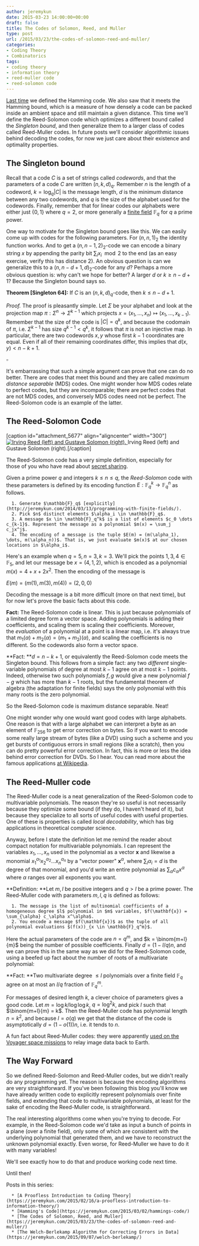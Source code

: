 ```yaml
---
author: jeremykun
date: 2015-03-23 14:00:00+00:00
draft: false
title: The Codes of Solomon, Reed, and Muller
type: post
url: /2015/03/23/the-codes-of-solomon-reed-and-muller/
categories:
- Coding Theory
- Combinatorics
tags:
- coding theory
- information theory
- reed-muller code
- reed-solomon code
---
```


[Last time](http://jeremykun.com/2015/03/02/hammings-code/) we defined the Hamming code. We also saw that it meets the Hamming bound, which is a measure of how densely a code can be packed inside an ambient space and still maintain a given distance. This time we'll define the Reed-Solomon code which optimizes a different bound called the _Singleton bound_, and then generalize them to a larger class of codes called Reed-Muller codes. In future posts we'll consider algorithmic issues behind decoding the codes, for now we just care about their existence and optimality properties.


## The Singleton bound


Recall that a code $C$ is a set of strings called _codewords_, and that the parameters of a code $C$ are written $(n,k,d)_q$. Remember $n$ is the length of a codeword, $k = \log_q |C|$ is the message length, $d$ is the minimum distance between any two codewords, and $q$ is the size of the alphabet used for the codewords. Finally, remember that for linear codes our alphabets were either just $\{ 0,1 \}$ where $q=2$, or more generally a [finite field](http://jeremykun.com/2014/02/26/finite-fields-a-primer/) $\mathbb{F}_q$ for $q$ a prime power.

One way to motivate for the Singleton bound goes like this. We can easily come up with codes for the following parameters. For $(n,n,1)_2$ the identity function works. And to get a $(n,n-1,2)_2$-code we can encode a binary string $x$ by appending the parity bit $\sum_i x_i \mod 2$ to the end (as an easy exercise, verify this has distance 2). An obvious question is can we generalize this to a $(n, n-d+1, d)_2$-code for any $d$? Perhaps a more obvious question is: why can't we hope for better? A larger $d$ or $k \geq n-d+1$? Because the Singleton bound says so.

**Theorem [Singleton 64]:** If $C$ is an $(n,k,d)_q$-code, then $k \leq n-d+1$.

_Proof._ The proof is pleasantly simple. Let $\Sigma$ be your alphabet and look at the projection map $\pi : \Sigma^n \to \Sigma^{k-1}$ which projects $x = (x_1, \dots, x_n) \mapsto (x_1, \dots, x_{k-1})$. Remember that the size of the code is $|C| = q^k$, and because the codomain of $\pi,$ i.e. $\Sigma^{k-1}$ has size $q^{k-1} < q^k$, it follows that $\pi$ is not an injective map. In particular, there are two codewords $x,y$ whose first $k-1$ coordinates are equal. Even if all of their remaining coordinates differ, this implies that $d(x,y) < n-k+1$.


$\square$




It's embarrassing that such a simple argument can prove that one can do no better. There are codes that meet this bound and they are called _maximum distance separable_ (MDS) codes. One might wonder how MDS codes relate to perfect codes, but they are incomparable; there are perfect codes that are not MDS codes, and conversely MDS codes need not be perfect. The Reed-Solomon code is an example of the latter.





## The Reed-Solomon Code


[caption id="attachment_5677" align="aligncenter" width="300"][![Irving Reed (left) and Gustave Solomon (right).](https://jeremykun.files.wordpress.com/2015/03/rs.jpg)
](https://jeremykun.files.wordpress.com/2015/03/rs.jpg) Irving Reed (left) and Gustave Solomon (right).[/caption]

The Reed-Solomon code has a very simple definition, especially for those of you who have read about [secret sharing](http://jeremykun.com/2014/06/23/the-mathematics-of-secret-sharing/).

Given a prime power $q$ and integers $k \leq n \leq q$, the _Reed-Solomon_ code with these parameters is defined by its encoding function $E: \mathbb{F}_q^k \to \mathbb{F}_q^n$ as follows.



	  1. Generate $\mathbb{F}_q$ [explicitly](http://jeremykun.com/2014/03/13/programming-with-finite-fields/).
	  2. Pick $n$ distinct elements $\alpha_i \in \mathbb{F}_q$.
	  3. A message $x \in \mathbb{F}_q^k$ is a list of elements $c_0 \dots c_{k-1}$. Represent the message as a polynomial $m(x) = \sum_j c_jx^j$.
	  4. The encoding of a message is the tuple $E(m) = (m(\alpha_1), \dots, m(\alpha_n))$. That is, we just evaluate $m(x)$ at our chosen locations in $\alpha_i$.

Here's an example when $q=5, n=3, k=3$. We'll pick the points $1,3,4 \in \mathbb{F}_5$, and let our message be $x = (4,1,2)$, which is encoded as a polynomial $m(x) = 4 + x + 2x^2$. Then the encoding of the message is


$\displaystyle E(m) = (m(1), m(3), m(4)) = (2, 0, 0)$




Decoding the message is a bit more difficult (more on that next time), but for now let's prove the basic facts about this code.




**Fact:** The Reed-Solomon code is linear. This is just because polynomials of a limited degree form a vector space. Adding polynomials is adding their coefficients, and scaling them is scaling their coefficients. Moreover, the _evaluation_ of a polynomial at a point is a linear map, i.e. it's always true that $m_1(\alpha) + m_2(\alpha) = (m_1 + m_2)(\alpha)$, and scaling the coefficients is no different. So the codewords also form a vector space.




**Fact: **$d = n - k + 1$, or equivalently the Reed-Solomon code meets the Singleton bound. This follows from a simple fact: any two _different_ single-variable polynomials of degree at most $k-1$ agree on at most $k-1$ points. Indeed, otherwise two such polynomials $f,g$ would give a new polynomial $f-g$ which has more than $k-1$ roots, but the fundamental theorem of algebra (the adaptation for finite fields) says the only polynomial with this many roots is the zero polynomial.




So the Reed-Solomon code is maximum distance separable. Neat!




One might wonder why one would want good codes with large alphabets. One reason is that with a large alphabet we can interpret a byte as an element of $\mathbb{F}_{256}$ to get error correction on bytes. So if you want to encode some really large stream of bytes (like a DVD) using such a scheme and you get bursts of contiguous errors in small regions (like a scratch), then you can do pretty powerful error correction. In fact, this is more or less the idea behind error correction for DVDs. So I hear. You can read more about the famous applications [at Wikipedia](http://en.wikipedia.org/wiki/Reed%E2%80%93Solomon_error_correction#Applications).





## The Reed-Muller code




The Reed-Muller code is a neat generalization of the Reed-Solomon code to multivariable polynomials. The reason they're so useful is not necessarily because they optimize some bound (if they do, I haven't heard of it), but because they specialize to all sorts of useful codes with useful properties. One of these is properties is called _local decodability_, which has big applications in theoretical computer science.




Anyway, before I state the definition let me remind the reader about compact notation for multivariable polynomials. I can represent the variables $x_1, \dots, x_n$ used in the polynomial as a vector $\mathbf{x}$ and likewise a monomial $x_1^{\alpha_1} x_2^{\alpha_2} \dots x_n^{\alpha_n}$ by a "vector power" $\mathbf{x}^\alpha$, where $\sum_i \alpha_i = d$ is the degree of that monomial, and you'd write an entire polynomial as $\sum_\alpha c_\alpha x^{\alpha}$ where $\alpha$ ranges over all exponents you want.




**Definition: **Let $m, l$ be positive integers and $q > l$ be a prime power. The Reed-Muller code with parameters $m,l,q$ is defined as follows:






	  1. The message is the list of multinomial coefficients of a homogeneous degree $l$ polynomial in $m$ variables, $f(\mathbf{x}) = \sum_{\alpha} c_\alpha x^\alpha$.
	  2. You encode a message $f(\mathbf{x})$ as the tuple of all polynomial evaluations $(f(x))_{x \in \mathbb{F}_q^m}$.

Here the actual parameters of the code are $n=q^m$, and $k = \binom{m+l}{m}$ being the number of possible coefficients. Finally $d = (1 - l/q)n$, and we can prove this in the same way as we did for the Reed-Solomon code, using a beefed up fact about the number of roots of a multivariate polynomial:

**Fact: **Two multivariate degree $\leq l$ polynomials over a finite field $\mathbb{F}_q$ agree on at most an $l/q$ fraction of $\mathbb{F}_q^m$.

For messages of desired length $k$, a clever choice of parameters gives a good code. Let $m = \log k / \log \log k$, $q = \log^2 k$, and pick $l$ such that $\binom{m+l}{m} = k$. Then the Reed-Muller code has polynomial length $n = k^2$, and because $l = o(q)$ we get that the distance of the code is asymptotically $d = (1-o(1))n$, i.e. it tends to $n$.

A fun fact about Reed-Muller codes: they were apparently [used on the Voyager space missions](http://space.stackexchange.com/questions/2053/how-was-magnetic-tape-decay-prevented-in-voyager-1) to relay image data back to Earth.


## The Way Forward


So we defined Reed-Solomon and Reed-Muller codes, but we didn't really do any programming yet. The reason is because the encoding algorithms are very straightforward. If you've been following this blog you'll know we have already written code to explicitly represent polynomials over finite fields, and extending that code to multivariable polynomials, at least for the sake of encoding the Reed-Muller code, is straightforward.

The real interesting algorithms come when you're trying to decode. For example, in the Reed-Solomon code we'd take as input a bunch of points in a plane (over a finite field), only some of which are consistent with the underlying polynomial that generated them, and we have to reconstruct the unknown polynomial exactly. Even worse, for Reed-Muller we have to do it with many variables!

We'll see exactly how to do that and produce working code next time.

Until then!

Posts in this series:



	  * [A Proofless Introduction to Coding Theory](https://jeremykun.com/2015/02/16/a-proofless-introduction-to-information-theory/)
	  * [Hamming's Code](https://jeremykun.com/2015/03/02/hammings-code/)
	  * [The Codes of Solomon, Reed, and Muller](https://jeremykun.com/2015/03/23/the-codes-of-solomon-reed-and-muller/)
	  * [The Welch-Berlekamp Algorithm for Correcting Errors in Data](https://jeremykun.com/2015/09/07/welch-berlekamp/)

